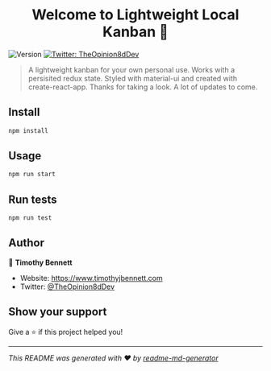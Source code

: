 <h1 align="center">Welcome to Lightweight Local Kanban 👋</h1>
<p>
  <img alt="Version" src="https://img.shields.io/badge/version-0.1.0-blue.svg?cacheSeconds=2592000" />
  <a href="https://twitter.com/TheOpinion8dDev" target="_blank">
    <img alt="Twitter: TheOpinion8dDev" src="https://img.shields.io/twitter/follow/TheOpinion8dDev.svg?style=social" />
  </a>
</p>

> A lightweight kanban for your own personal use. Works with a persisited redux state. Styled with material-ui and created with create-react-app. Thanks for taking a look. A lot of updates to come.

## Install

```sh
npm install
```

## Usage

```sh
npm run start
```

## Run tests

```sh
npm run test
```

## Author

👤 **Timothy Bennett**

* Website: https://www.timothyjbennett.com
* Twitter: [@TheOpinion8dDev](https://twitter.com/TheOpinion8dDev)

## Show your support

Give a ⭐️ if this project helped you!

***
_This README was generated with ❤️ by [readme-md-generator](https://github.com/kefranabg/readme-md-generator)_
